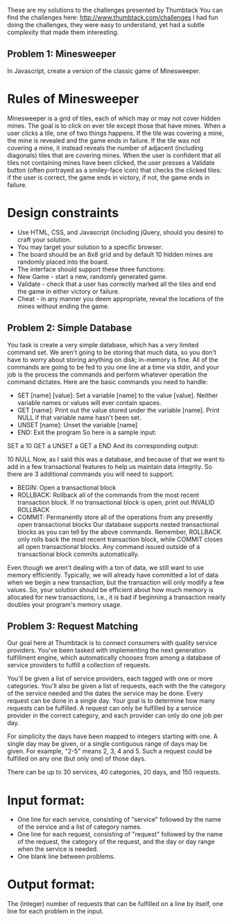 These are my solutions to the challenges presented by Thumbtack
You can find the challenges here: http://www.thumbtack.com/challenges
I had fun doing the challenges, they were easy to understand, yet had a subtle complexity that made them interesting.

## Problem 1: Minesweeper
In Javascript, create a version of the classic game of Minesweeper.

# Rules of Minesweeper

Minesweeper is a grid of tiles, each of which may or may not cover hidden mines. The goal is to click on ever tile except those that have mines. When a user clicks a tile, one of two things happens. If the tile was covering a mine, the mine is revealed and the game ends in failure. If the tile was not covering a mine, it instead reveals the number of adjacent (including diagonals) tiles that are covering mines. When the user is confident that all tiles not containing mines have been clicked, the user presses a Validate button (often portrayed as a smiley-face icon) that checks the clicked tiles: if the user is correct, the game ends in victory, if not, the game ends in failure.

# Design constraints
* Use HTML, CSS, and Javascript (including jQuery, should you desire) to craft your solution.
* You may target your solution to a specific browser.
* The board should be an 8x8 grid and by default 10 hidden mines are randomly placed into the board.
* The interface should support these three functions:
* New Game - start a new, randomly generated game.
* Validate - check that a user has correctly marked all the tiles and end the game in either victory or failure.
* Cheat - in any manner you deem appropriate, reveal the locations of the mines without ending the game.

## Problem 2: Simple Database
You task is create a very simple database, which has a very limited command set. We aren't going to be storing that much data, so you don't have to worry about storing anything on disk; in-memory is fine. All of the commands are going to be fed to you one line at a time via stdin, and your job is the process the commands and perform whatever operation the command dictates. Here are the basic commands you need to handle:

* SET [name] [value]: Set a variable [name] to the value [value]. Neither variable names or values will ever contain spaces.
* GET [name]: Print out the value stored under the variable [name]. Print NULL if that variable name hasn't been set.
* UNSET [name]: Unset the variable [name]
* END: Exit the program
So here is a sample input:

SET a 10
GET a
UNSET a
GET a
END
And its corresponding output:

10
NULL
Now, as I said this was a database, and because of that we want to add in a few transactional features to help us maintain data integrity. So there are 3 additional commands you will need to support:

* BEGIN: Open a transactional block
* ROLLBACK: Rollback all of the commands from the most recent transaction block. If no transactional block is open, print out INVALID ROLLBACK
* COMMIT: Permanently store all of the operations from any presently open transactional blocks
Our database supports nested transactional blocks as you can tell by the above commands. Remember, ROLLBACK only rolls back the most recent transaction block, while COMMIT closes all open transactional blocks. Any command issued outside of a transactional block commits automatically.

Even though we aren't dealing with a ton of data, we still want to use memory efficiently. Typically, we will already have committed a lot of data when we begin a new transaction, but the transaction will only modify a few values. So, your solution should be efficient about how much memory is allocated for new transactions, i.e., it is bad if beginning a transaction nearly doubles your program's memory usage.

## Problem 3: Request Matching
Our goal here at Thumbtack is to connect consumers with quality service providers. You've been tasked with implementing the next generation fulfillment engine, which automatically chooses from among a database of service providers to fulfill a collection of requests.

You'll be given a list of service providers, each tagged with one or more categories. You'll also be given a list of requests, each with the the category of the service needed and the dates the service may be done. Every request can be done in a single day. Your goal is to determine how many requests can be fulfilled. A request can only be fulfilled by a service provider in the correct category, and each provider can only do one job per day.

For simplicity the days have been mapped to integers starting with one. A single day may be given, or a single contiguous range of days may be given. For example, "2-5" means 2, 3, 4 and 5. Such a request could be fulfilled on any one (but only one) of those days.

There can be up to 30 services, 40 categories, 20 days, and 150 requests.

# Input format:

* One line for each service, consisting of "service" followed by the name of the service and a list of category names.
* One line for each request, consisting of "request" followed by the name of the request, the category of the request, and the day or day range when the service is needed.
* One blank line between problems.
# Output format:

The (integer) number of requests that can be fulfilled on a line by itself, one line for each problem in the input.